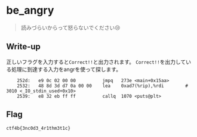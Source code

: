 # be_angry

> 読みづらいからって怒らないでください😢

## Write-up

正しいフラグを入力すると`Correct!!`と出力されます。
`Correct!!`を出力している処理に到達する入力をangrを使って探します。

```
    252d:	e9 0c 02 00 00       	jmpq   273e <main+0x15aa>
    2532:	48 8d 3d d7 0a 00 00 	lea    0xad7(%rip),%rdi        # 3010 <_IO_stdin_used+0x10>
    2539:	e8 32 eb ff ff       	callq  1070 <puts@plt>
```

## Flag

`ctf4b{3nc0d3_4r1thm3t1c}`
